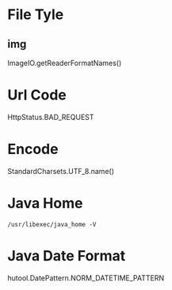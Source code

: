 # File Tyle
## img
ImageIO.getReaderFormatNames()

# Url Code
HttpStatus.BAD_REQUEST

# Encode 
StandardCharsets.UTF_8.name()

# Java Home
`/usr/libexec/java_home -V   `

# Java Date Format
hutool.DatePattern.NORM_DATETIME_PATTERN